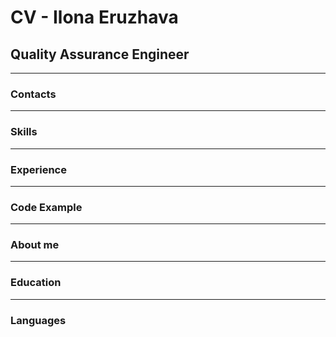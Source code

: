 # CV - Ilona Eruzhava 

## Quality Assurance Engineer
---
### Contacts
---
### Skills
---
### Experience
---
### Code Example
---
### About me
---
### Education
---
### Languages
